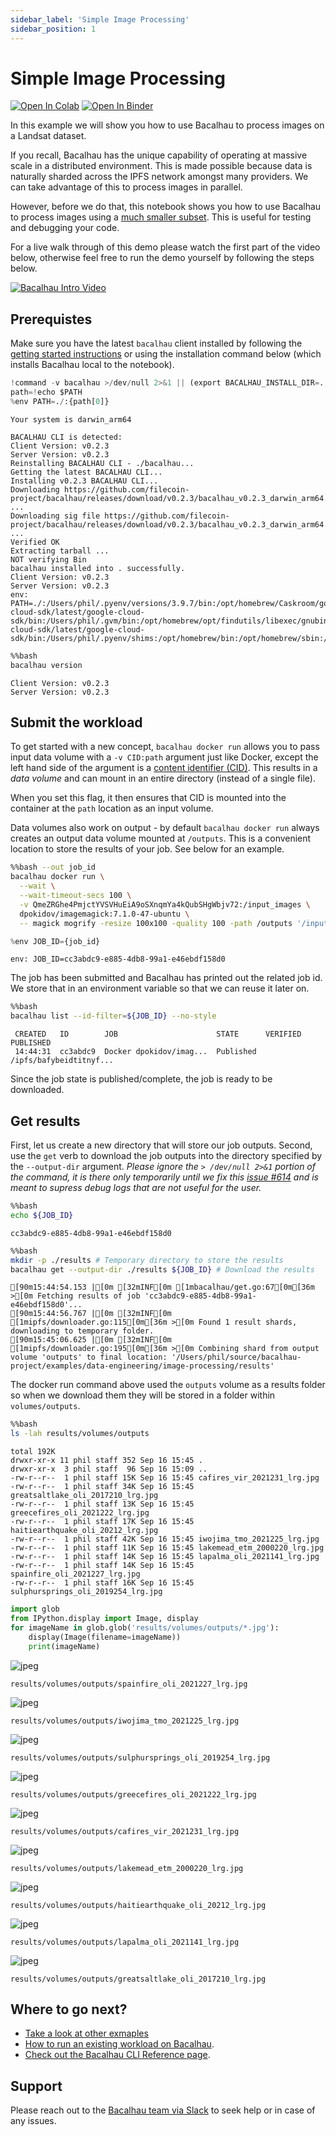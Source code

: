 ```yaml
---
sidebar_label: 'Simple Image Processing'
sidebar_position: 1
---
```

# Simple Image Processing

[![Open In Colab](https://colab.research.google.com/assets/colab-badge.svg)](https://colab.research.google.com/github/bacalhau-project/examples/blob/main/data-engineering/image-processing/index.ipynb)
[![Open In Binder](https://mybinder.org/badge.svg)](https://mybinder.org/v2/gh/bacalhau-project/examples/HEAD?labpath=data-engineering%2Fimage-processing%2Findex.ipynb)

In this example we will show you how to use Bacalhau to process images on a Landsat dataset.

If you recall, Bacalhau has the unique capability of operating at massive scale in a distributed environment. This is made possible because data is naturally sharded across the IPFS network amongst many providers. We can take advantage of this to process images in parallel.

However, before we do that, this notebook shows you how to use Bacalhau to process images using a [much smaller subset](https://cloudflare-ipfs.com/ipfs/QmeZRGhe4PmjctYVSVHuEiA9oSXnqmYa4kQubSHgWbjv72). This is useful for testing and debugging your code.

For a live walk through of this demo please watch the first part of the video below, otherwise feel free to run the demo yourself by following the steps below.

[![Bacalhau Intro Video](/img/Bacalhau_Intro_Video_thumbnail.jpg)](https://www.youtube.com/watch?v=wkOh05J5qgA)

## Prerequistes

Make sure you have the latest `bacalhau` client installed by following the [getting started instructions](../../../getting-started/installation) or using the installation command below (which installs Bacalhau local to the notebook).


```python
!command -v bacalhau >/dev/null 2>&1 || (export BACALHAU_INSTALL_DIR=.; curl -sL https://get.bacalhau.org/install.sh | bash)
path=!echo $PATH
%env PATH=./:{path[0]}
```

    Your system is darwin_arm64
    
    BACALHAU CLI is detected:
    Client Version: v0.2.3
    Server Version: v0.2.3
    Reinstalling BACALHAU CLI - ./bacalhau...
    Getting the latest BACALHAU CLI...
    Installing v0.2.3 BACALHAU CLI...
    Downloading https://github.com/filecoin-project/bacalhau/releases/download/v0.2.3/bacalhau_v0.2.3_darwin_arm64.tar.gz ...
    Downloading sig file https://github.com/filecoin-project/bacalhau/releases/download/v0.2.3/bacalhau_v0.2.3_darwin_arm64.tar.gz.signature.sha256 ...
    Verified OK
    Extracting tarball ...
    NOT verifying Bin
    bacalhau installed into . successfully.
    Client Version: v0.2.3
    Server Version: v0.2.3
    env: PATH=./:/Users/phil/.pyenv/versions/3.9.7/bin:/opt/homebrew/Caskroom/google-cloud-sdk/latest/google-cloud-sdk/bin:/Users/phil/.gvm/bin:/opt/homebrew/opt/findutils/libexec/gnubin:/opt/homebrew/opt/coreutils/libexec/gnubin:/opt/homebrew/Caskroom/google-cloud-sdk/latest/google-cloud-sdk/bin:/Users/phil/.pyenv/shims:/opt/homebrew/bin:/opt/homebrew/sbin:/usr/local/bin:/usr/bin:/bin:/usr/sbin:/sbin:/usr/local/MacGPG2/bin:/Users/phil/.nexustools



```bash
%%bash
bacalhau version
```

    Client Version: v0.2.3
    Server Version: v0.2.3


## Submit the workload

To get started with a new concept, `bacalhau docker run` allows you to pass input data volume with a `-v CID:path` argument just like Docker, except the left hand side of the argument is a [content identifier (CID)](https://github.com/multiformats/cid).
This results in a *data volume* and can mount in an entire directory (instead of a single file).

When you set this flag, it then ensures that CID is mounted into the container at the `path` location as an input volume.

Data volumes also work on output - by default `bacalhau docker run` always creates an output data volume mounted at `/outputs`.
This is a convenient location to store the results of your job. See below for an example.


```bash
%%bash --out job_id
bacalhau docker run \
  --wait \
  --wait-timeout-secs 100 \
  -v QmeZRGhe4PmjctYVSVHuEiA9oSXnqmYa4kQubSHgWbjv72:/input_images \
  dpokidov/imagemagick:7.1.0-47-ubuntu \
  -- magick mogrify -resize 100x100 -quality 100 -path /outputs '/input_images/*.jpg'
```


```python
%env JOB_ID={job_id}
```

    env: JOB_ID=cc3abdc9-e885-4db8-99a1-e46ebdf158d0


The job has been submitted and Bacalhau has printed out the related job id.
We store that in an environment variable so that we can reuse it later on.


```bash
%%bash
bacalhau list --id-filter=${JOB_ID} --no-style
```

     CREATED   ID        JOB                      STATE      VERIFIED  PUBLISHED               
     14:44:31  cc3abdc9  Docker dpokidov/imag...  Published            /ipfs/bafybeidtitnyf... 


Since the job state is published/complete, the job is ready to be downloaded.

## Get results

First, let us create a new directory that will store our job outputs.
Second, use the `get` verb to download the job outputs into the directory specified by the `--output-dir` argument.
_Please ignore the `> /dev/null 2>&1` portion of the command, it is there only temporarily until we fix this [issue #614](https://github.com/filecoin-project/bacalhau/issues/614) and is meant to supress debug logs that are not useful for the user._


```bash
%%bash
echo ${JOB_ID}
```

    cc3abdc9-e885-4db8-99a1-e46ebdf158d0



```bash
%%bash
mkdir -p ./results # Temporary directory to store the results
bacalhau get --output-dir ./results ${JOB_ID} # Download the results
```

    [90m15:44:54.153 |[0m [32mINF[0m [1mbacalhau/get.go:67[0m[36m >[0m Fetching results of job 'cc3abdc9-e885-4db8-99a1-e46ebdf158d0'...
    [90m15:44:56.767 |[0m [32mINF[0m [1mipfs/downloader.go:115[0m[36m >[0m Found 1 result shards, downloading to temporary folder.
    [90m15:45:06.625 |[0m [32mINF[0m [1mipfs/downloader.go:195[0m[36m >[0m Combining shard from output volume 'outputs' to final location: '/Users/phil/source/bacalhau-project/examples/data-engineering/image-processing/results'


The docker run command above used the `outputs` volume as a results folder so when we download them they will be stored in a  folder within `volumes/outputs`.


```bash
%%bash
ls -lah results/volumes/outputs
```

    total 192K
    drwxr-xr-x 11 phil staff 352 Sep 16 15:45 .
    drwxr-xr-x  3 phil staff  96 Sep 16 15:09 ..
    -rw-r--r--  1 phil staff 15K Sep 16 15:45 cafires_vir_2021231_lrg.jpg
    -rw-r--r--  1 phil staff 34K Sep 16 15:45 greatsaltlake_oli_2017210_lrg.jpg
    -rw-r--r--  1 phil staff 13K Sep 16 15:45 greecefires_oli_2021222_lrg.jpg
    -rw-r--r--  1 phil staff 17K Sep 16 15:45 haitiearthquake_oli_20212_lrg.jpg
    -rw-r--r--  1 phil staff 42K Sep 16 15:45 iwojima_tmo_2021225_lrg.jpg
    -rw-r--r--  1 phil staff 11K Sep 16 15:45 lakemead_etm_2000220_lrg.jpg
    -rw-r--r--  1 phil staff 14K Sep 16 15:45 lapalma_oli_2021141_lrg.jpg
    -rw-r--r--  1 phil staff 14K Sep 16 15:45 spainfire_oli_2021227_lrg.jpg
    -rw-r--r--  1 phil staff 16K Sep 16 15:45 sulphursprings_oli_2019254_lrg.jpg



```python
import glob
from IPython.display import Image, display
for imageName in glob.glob('results/volumes/outputs/*.jpg'):
    display(Image(filename=imageName))
    print(imageName)
```


    
![jpeg](index_files/index_16_0.jpg)
    


    results/volumes/outputs/spainfire_oli_2021227_lrg.jpg



    
![jpeg](index_files/index_16_2.jpg)
    


    results/volumes/outputs/iwojima_tmo_2021225_lrg.jpg



    
![jpeg](index_files/index_16_4.jpg)
    


    results/volumes/outputs/sulphursprings_oli_2019254_lrg.jpg



    
![jpeg](index_files/index_16_6.jpg)
    


    results/volumes/outputs/greecefires_oli_2021222_lrg.jpg



    
![jpeg](index_files/index_16_8.jpg)
    


    results/volumes/outputs/cafires_vir_2021231_lrg.jpg



    
![jpeg](index_files/index_16_10.jpg)
    


    results/volumes/outputs/lakemead_etm_2000220_lrg.jpg



    
![jpeg](index_files/index_16_12.jpg)
    


    results/volumes/outputs/haitiearthquake_oli_20212_lrg.jpg



    
![jpeg](index_files/index_16_14.jpg)
    


    results/volumes/outputs/lapalma_oli_2021141_lrg.jpg



    
![jpeg](index_files/index_16_16.jpg)
    


    results/volumes/outputs/greatsaltlake_oli_2017210_lrg.jpg


## Where to go next?

* [Take a look at other exmaples](..)
* [How to run an existing workload on Bacalhau](../../../getting-started/workload-onboarding).
* [Check out the Bacalhau CLI Reference page](../../../all-flags).

## Support

Please reach out to the [Bacalhau team via Slack](https://filecoinproject.slack.com/archives/C02RLM3JHUY) to seek help or in case of any issues.
